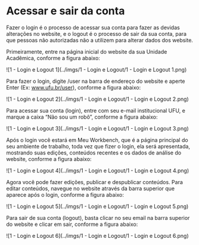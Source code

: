 # Acessar e sair da conta

Fazer o login é o processo de acessar sua conta para fazer as devidas alterações no website, e o logout é o processo de sair da sua conta, para que pessoas não autorizadas não a utilizem para alterar dados dos website.

Primeiramente, entre na página inicial do website da sua Unidade Acadêmica, conforme a figura abaixo:

![1 - Login e Logout 1](../imgs/1 - Login e Logout/1 - Login e Logout 1.png)

Para fazer o login, digite /user na barra de endereço do website e aperte Enter (Ex: www.ufu.br/user), conforme a figura abaixo:

![1 - Login e Logout 2](../imgs/1 - Login e Logout/1 - Login e Logout 2.png)

Para acessar sua conta (login), entre com seu e-mail institucional UFU, e marque a caixa “Não sou um robô”, conforme a figura abaixo:

![1 - Login e Logout 3](../imgs/1 - Login e Logout/1 - Login e Logout 3.png)

Após o login você estará em Meu Workbench, que é a página principal do seu ambiente de trabalho, toda vez que fizer o login, ela será apresentada, mostrando suas edições, conteúdos recentes e os dados de análise do website,
conforme a figura abaixo:

![1 - Login e Logout 4](../imgs/1 - Login e Logout/1 - Login e Logout 4.png)

Agora você pode fazer edições, publicar e despublicar conteúdos. Para editar conteúdos, navegue no website através da barra superior que aparece após o login, conforme a figura abaixo:

![1 - Login e Logout 5](../imgs/1 - Login e Logout/1 - Login e Logout 5.png)

Para sair de sua conta (logout), basta clicar no seu email na barra superior do website e clicar em sair, conforme a figura abaixo:

![1 - Login e Logout 6](../imgs/1 - Login e Logout/1 - Login e Logout 6.png)
